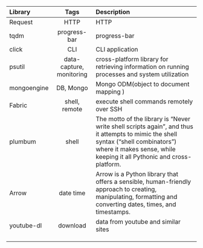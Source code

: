 

| Library   |Tags           | Description       |
|:----------|:---------:    |:------------------|
|Request    | HTTP           | HTTP |
|tqdm       | progress-bar   | progress-bar |
|click      | CLI               | CLI application |
|psutil     | data-capture, monitoring              | cross-platform library for retrieving information on running processes and system utilization|
|mongoengine| DB, Mongo| Mongo ODM(object to document mapping ) |
|Fabric     | shell, remote | execute shell commands remotely over SSH |
|plumbum    | shell | The motto of the library is “Never write shell scripts again”, and thus it attempts to mimic the shell syntax (“shell combinators”) where it makes sense, while keeping it all Pythonic and cross-platform.|
|Arrow | date time| Arrow is a Python library that offers a sensible, human-friendly approach to creating, manipulating, formatting and converting dates, times, and timestamps. |
|youtube-dl | download | data from youtube and similar sites|
||||
||||
||||
